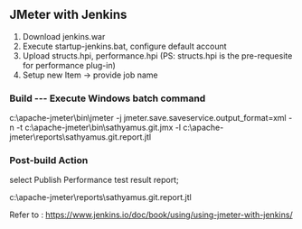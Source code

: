 ## JMeter with Jenkins

1. Download jenkins.war
2. Execute startup-jenkins.bat, configure default account
3. Upload structs.hpi, performance.hpi (PS: structs.hpi is the pre-requesite for performance plug-in)
4. Setup new Item -> provide job name

### Build --- Execute Windows batch command
c:\apache-jmeter\bin\jmeter -j jmeter.save.saveservice.output_format=xml -n -t
c:\apache-jmeter\bin\sathyamus.git.jmx -l c:\apache-jmeter\reports\sathyamus.git.report.jtl

### Post-build Action
select Publish Performance test result report;

c:\apache-jmeter\reports\sathyamus.git.report.jtl


Refer to : https://www.jenkins.io/doc/book/using/using-jmeter-with-jenkins/
